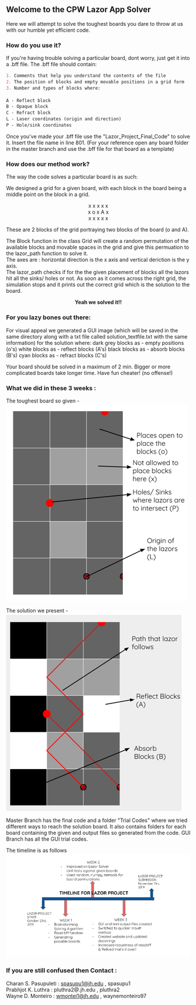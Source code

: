## Welcome to the CPW Lazor App Solver

Here we will attempt to solve the toughest boards you dare to throw at us with our humble yet efficient code.



### How do you use it?

If you're having trouble solving a particular board, dont worry, just get it into a .bff file. 
The .bff file should contain:
```markdown
1. Comments that help you understand the contents of the file
2. The position of blocks and empty movable positions in a grid form
3. Number and types of blocks where:

A - Reflect block 
B - Opaque block
C - Refract block
L - Laser coordinates (origin and direction) 
P - Hole/sink coordinates
```
Once you've made your .bff file use the "Lazor_Project_Final_Code" to solve it. Insert the file name in line 801.
(For your reference open any board folder in the master branch and use the .bff file for that board as a template)


### How does our method work?

The way the code solves a particular board is as such:

We designed a grid for a given board, with each block in the board being a middle point on the block in a grid. 
<p align="center">
x x x x x <br>
x o x A x<br>
x x x x x<br>
</p>
These are 2 blocks of the grid portraying two blocks of the board (o and A).


The Block function in the class Grid will create a random permutation of the available blocks and movable spaces in the grid and give this permuation to the lazor_path function to solve it. 
<br>
The axes are : horizontal direction is the x axis and vertical deriction is the y axis. 
<br>
The lazor_path checks if for the the given placement of blocks all the lazors hit all the sinks/ holes or not. As soon as it comes across the right grid, the simulation stops and it prints out the correct grid which is the solution to the board.

<p align="center">
   <strong> Yeah we solved it!! </strong>
 </p>


### For you lazy bones out there:

For visual appeal we generated a GUI image (which will be saved in the same directory along with a txt file called solution_textfile.txt with the same information) for the solution where: dark grey blocks as - empty positions (o's) white blocks as - reflect blocks (A's) black blocks as - absorb blocks (B's) cyan blocks as - refract blocks (C's)

Your board should be solved in a maximum of 2 min. Bigger or more complicated boards take longer time. Have fun cheater! (no offense!)

### What we did in these 3 weeks : 

The toughest board so given - <br>
![alt test](Original_board_GP.png)

The solution we present - <br>
![alt test](Solution_board_GP.png)

Master Branch has the final code and a folder "Trial Codes" where we tried different ways to reach the solution board. It also contains folders for each board containing the given and output files so generated from the code. GUI Branch has all the GUI trial codes.

The timeline is as follows 
![alt test](Lazor_Project_Timeline.png)
### If you are still confused then Contact :

Charan S. Pasupuleti : spasupu1@jh.edu ,  spasupu1 <br>
Prabhjot K. Luthra : pluthra2@.jh.edu , pluthra2 <br>
Wayne D. Monteiro : wmontei1@jh.edu , waynemonteiro97
